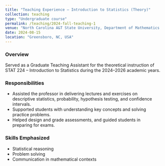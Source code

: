 ```yaml
---
title: "Teaching Experience – Introduction to Statistics (Theory)"
collection: teaching
type: "Undergraduate course"
permalink: /teaching/2024-fall-teaching-1
venue: "North Carolina A&T State University, Department of Mathematics and Statistics"
date: 2024-08-15
location: "Greensboro, NC, USA"
---
```


### Overview
 
Served as a Graduate Teaching Assistant for the theoretical instruction of STAT 224 – Introduction to Statistics during the 2024–2026 academic years.

### Responsibilities

- Assisted the professor in delivering lectures and exercises on descriptive statistics, probability, hypothesis testing, and confidence intervals.  
- Supported students with understanding key concepts and solving practice problems.  
- Helped design and grade assessments, and guided students in preparing for exams.

### Skills Emphasized

- Statistical reasoning  
- Problem solving  
- Communication in mathematical contexts